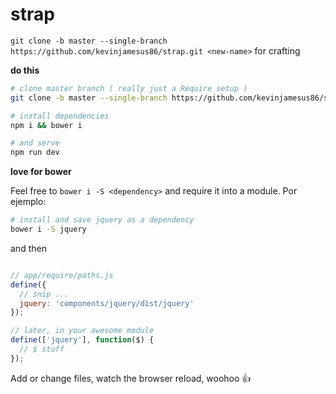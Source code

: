 # strap
`git clone -b master --single-branch https://github.com/kevinjamesus86/strap.git <new-name>` for crafting


**do this**

```sh
# clone master branch ( really just a Require setup )
git clone -b master --single-branch https://github.com/kevinjamesus86/strap.git <new-name>

# install dependencies
npm i && bower i

# and serve
npm run dev
```

**love for bower**

Feel free to `bower i -S <dependency>` and require it into a module. Por ejemplo:

```sh
# install and save jquery as a dependency
bower i -S jquery
```

and then

```js

// app/require/paths.js
define({
  // snip ...
  jquery: 'components/jquery/dist/jquery'
});

// later, in your awesome module
define(['jquery'], function($) {
  // $ stuff
});
```

Add or change files, watch the browser reload, woohoo :+1:
